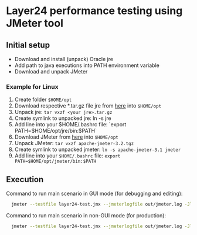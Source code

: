 # Layer24 performance testing using JMeter tool

## Initial setup ##
- Download and install (unpack) Oracle jre
- Add path to java executions into PATH environment variable
- Download and unpack JMeter

### Example for Linux ###

1. Create folder `$HOME/opt`
1. Download respective *.tar.gz file jre from [here](http://www.oracle.com/technetwork/java/javase/downloads/jre8-downloads-2133155.html) into `$HOME/opt`
1. Unpack jre: `tar vxzf <your jre>.tar.gz`
1. Create symlink to unpacked jre: ln -s <your jre> jre
1. Add line into your $HOME/.bashrc file: `export PATH=$HOME/opt/jre/bin:$PATH`
1. Download JMeter from [here](http://apache.cp.if.ua//jmeter/binaries/apache-jmeter-3.2.tgz) into `$HOME/opt`
1. Unpack JMeter: `tar vxzf apache-jmeter-3.2.tgz`
1. Create symlink to unpacked jmeter: `ln -s apache-jmeter-3.1 jmeter`
1. Add line into your `$HOME/.bashrc` file: `export PATH=$HOME/opt/jmeter/bin:$PATH`

## Execution ##

Command to run main scenario in GUI mode (for debugging and editing):
```bash
  jmeter --testfile layer24-test.jmx --jmeterlogfile out/jmeter.log -Jlayer24.server=<server> -Jlayer24.password.default=<password> -Jusers.amount=30 -Jloop.count=5
```
Command to run main scenario in non-GUI mode (for production):
```bash
  jmeter --testfile layer24-test.jmx --jmeterlogfile out/jmeter.log -Jlayer24.server=<server> -Jlayer24.password.default=<password> -Jusers.amount=30 -Jloop.count=5 --nongui
```
